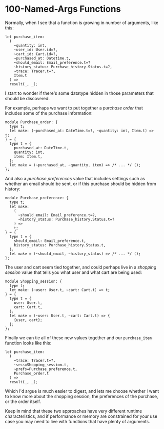# 100-Named-Args Functions

Normally, when I see that a function is growing in number of arguments, like
this:

```reason
let purchase_item:
  (
    ~quantity: int,
    ~user_id: User.id=?,
    ~cart_id: Cart.id=?,
    ~purchased_at: Datetime.t,
    ~should_email: Email_preference.t=?
    ~history_status: Purchase_history.Status.t=?,
    ~trace: Tracer.t=?,
    Item.t
  ) =>
  result(_, _);
```

I start to wonder if there's some datatype hidden in those parameters that
should be discovered.

For example, perhaps we want to put together a _purchase order_ that includes
some of the purchase information:

```reason
module Purchase_order: {
  type t;
  let make: (~purchased_at: DateTime.t=?, ~quantity: int, Item.t) => t;
} = {
  type t = {
    purchased_at: DateTime.t,
    quantity: int,
    item: Item.t,
  };
  let make = (~purchased_at, ~quantity, item) => /* ... */ ();
};
```

And also a _purchase preferences_ value that includes settings such as whether
an email should be sent, or if this purchase should be hidden from history:

```reason
module Purchase_preference: {
  type t;
  let make:
    (
      ~should_email: Email_preference.t=?,
      ~history_status: Purchase_history.Status.t=?
    ) =>
    t;
} = {
  type t = {
    should_email: Email_preference.t,
    history_status: Purchase_history.Status.t,
  };
  let make = (~should_email, ~history_status) => /* ... */ ();
};
```

The user and cart seem tied together, and could perhaps live in a _shopping
session_ value that tells you what user and what cart are being used:

```reason
module Shopping_session: {
  type t;
  let make: (~user: User.t, ~cart: Cart.t) => t;
} = {
  type t = {
    user: User.t,
    cart: Cart.t,
  };
  let make = (~user: User.t, ~cart: Cart.t) => {
    {user, cart};
  };
};
```

Finally we can tie all of these new values together and our `purchase_item`
function looks like this:

```reason
let purchase_item:
  (
    ~trace: Tracer.t=?,
    ~sess=Shopping_session.t,
    ~prefs=Purchase_preference.t,
    Purchase_order.t
  ) =>
  result(_, _);
```

Which I'd argue is much easier to digest, and lets me choose whether I want to
know more about the shopping session, the preferences of the purchase, or the
order itself.

Keep in mind that these two approaches have very different runtime
characteristics, and if performance or memory are constrained for your use case
you may need to live with functions that have plenty of arguments.
